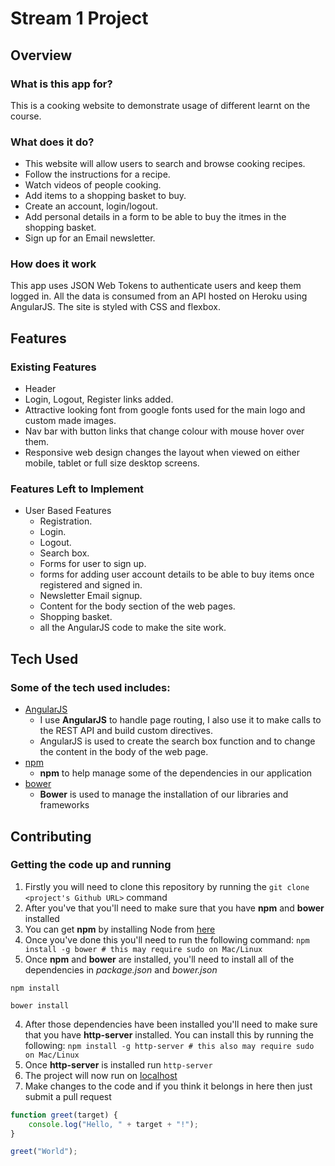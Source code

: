 # Stream 1 Project

## Overview

### What is this app for?

This is a cooking website to demonstrate usage of different learnt on the course.

### What does it do?

- This website will allow users to search and browse cooking recipes.
- Follow the instructions for a recipe. 
- Watch videos of people cooking.
- Add items to a shopping basket to buy.
- Create an account, login/logout.
- Add personal details in a form to be able to buy the itmes in the shopping basket.
- Sign up for an Email newsletter.

### How does it work

This app uses JSON Web Tokens to authenticate users and keep them logged in. All the data is consumed from an API hosted on Heroku using AngularJS. The site is styled with CSS and flexbox.
## Features

### Existing Features
- Header
- Login, Logout, Register links added.
- Attractive looking font from google fonts used for the main logo and custom made images.
- Nav bar with button links that change colour with mouse hover over them.
- Responsive web design changes the layout when viewed on either mobile, tablet or full size desktop screens.

### Features Left to Implement
- User Based Features
	- Registration.
	- Login.
	- Logout.
	- Search box.
	- Forms for user to sign up.
	- forms for adding user account details to be able to buy items once registered and signed in.
	- Newsletter Email signup.
	- Content for the body section of the web pages.
	- Shopping basket.
	- all the AngularJS code to make the site work.

## Tech Used

### Some of the tech used includes:
- [AngularJS](https://angularjs.org/)
	- I use **AngularJS** to handle page routing, I also use it to make calls to the REST API and build custom directives.
	- AngularJS is used to create the search box function and to change the content in the body of the web page.
- [npm](https://www.npmjs.com/)
	- **npm** to help manage some of the dependencies in our application
- [bower](https://bower.io/)
	- **Bower** is used to manage the installation of our libraries and frameworks
 
## Contributing

### Getting the code up and running
1. Firstly you will need to clone this repository by running the ```git clone <project's Github URL>``` command
2. After you've that you'll need to make sure that you have **npm** and **bower** installed
  1. You can get **npm** by installing Node from [here](https://nodejs.org/en/)
  2. Once you've done this you'll need to run the following command:
  	 `npm install -g bower # this may require sudo on Mac/Linux`
3. Once **npm** and **bower** are installed, you'll need to install all of the dependencies in *package.json* and *bower.json*
  ```
  npm install

  bower install
  ```
4. After those dependencies have been installed you'll need to make sure that you have **http-server** installed. You can install this by running the following: ```npm install -g http-server # this also may require sudo on Mac/Linux```
5. Once **http-server** is installed run ```http-server```
6. The project will now run on [localhost](http://127.0.0.1:8080)
7. Make changes to the code and if you think it belongs in here then just submit a pull request


```javascript
function greet(target) {
	console.log("Hello, " + target + "!");
}

greet("World");
```
